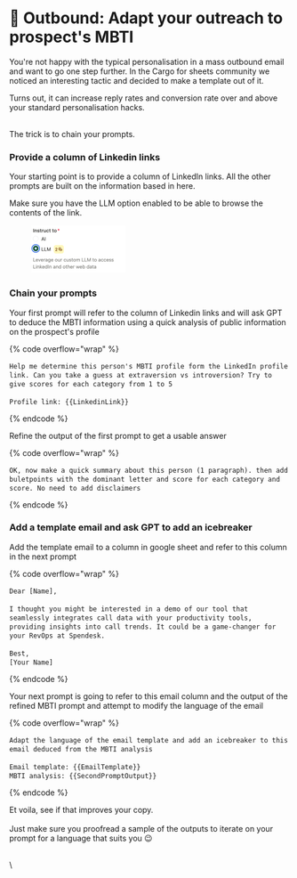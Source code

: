 # 🤼 Outbound: Adapt your outreach to prospect's MBTI

You're not happy with the typical personalisation in a mass outbound email and want to go one step further. In the Cargo for sheets community we noticed an interesting tactic and decided to make a template out of it.

Turns out, it can increase reply rates and conversion rate over and above your standard personalisation hacks.

\
The trick is to chain your prompts.



### Provide a column of Linkedin links

Your starting point is to provide a column of LinkedIn links. All the other prompts are built on the information based in here.

Make sure you have the LLM option enabled to be able to browse the contents of the link.

<figure><img src="../.gitbook/assets/Screenshot 2023-11-10 at 19.25.12.png" alt="" width="169"><figcaption></figcaption></figure>

### Chain your prompts

Your first prompt will refer to the column of Linkedin links and will ask GPT to deduce the MBTI information using a quick analysis of public information on the prospect's profile

{% code overflow="wrap" %}
```
Help me determine this person's MBTI profile form the LinkedIn profile link. Can you take a guess at extraversion vs introversion? Try to give scores for each category from 1 to 5

Profile link: {{LinkedinLink}}
```
{% endcode %}

Refine the output of the first prompt to get a usable answer

{% code overflow="wrap" %}
```
OK, now make a quick summary about this person (1 paragraph). then add buletpoints with the dominant letter and score for each category and score. No need to add disclaimers
```
{% endcode %}

### Add a template email and ask GPT to add an icebreaker

Add the template email to a column in google sheet and refer to this column in the next prompt

{% code overflow="wrap" %}
```
Dear [Name],

I thought you might be interested in a demo of our tool that seamlessly integrates call data with your productivity tools, providing insights into call trends. It could be a game-changer for your RevOps at Spendesk.

Best,
[Your Name]
```
{% endcode %}

Your next prompt is going to refer to this email column and the output of the refined MBTI prompt and attempt to modify the language of the email

{% code overflow="wrap" %}
```
Adapt the language of the email template and add an icebreaker to this email deduced from the MBTI analysis 

Email template: {{EmailTemplate}}
MBTI analysis: {{SecondPromptOutput}}

```
{% endcode %}

Et voila, see if that improves your copy.\
\
Just make sure you proofread a sample of the outputs to iterate on your prompt for a language that suits you :wink:



\
\
